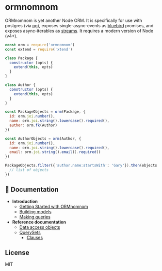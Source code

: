 # ormnomnom

ORMnomnom is yet another Node ORM. It is specifically for use with postgres
(via [pg](http://npm.im/pg)), exposes single-async-events as
[bluebird](http://npm.im/bluebird) promises, and exposes async-iterables as
[streams](http://nodejs.org/api/stream.html). It requires a modern version of
Node (v4+).

```javascript
const orm = require('ormnomnom')
const extend = require('xtend')

class Package {
  constructor (opts) {
    extend(this, opts)
  }
}

class Author {
  constructor (opts) {
    extend(this, opts)
  }
}

const PackageObjects = orm(Package, {
  id: orm.joi.number(),
  name: orm.joi.string().lowercase().required(),
  author: orm.fk(Author)
})

const AuthorObjects = orm(Author, {
  id: orm.joi.number(),
  name: orm.joi.string().lowercase().required(),
  email: orm.joi.string().email().required()
})

PackageObjects.filter({'author.name:startsWith': 'Gary'}).then(objects => {
  // list of objects
})
```

## :triangular_ruler: Documentation

* **Introduction**
  * [Getting Started with ORMnomnom](docs/getting-started.md)
  * [Building models](docs/building-models.md)
  * [Making queries](docs/making-queries.md)
* **Reference documentation**
  * [Data access objects](docs/ref/dao.md)
  * [QuerySets](docs/ref/queryset.md)
    * [Clauses](docs/ref/queryset.md#clauses)

## License

MIT
